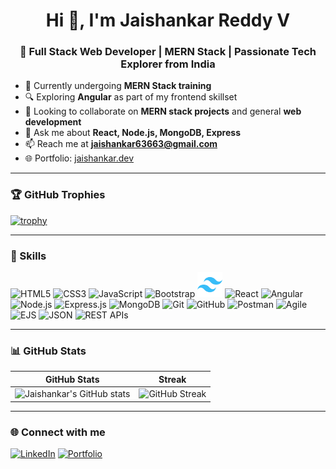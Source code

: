 <h1 align="center">Hi 👋, I'm Jaishankar Reddy V</h1>
<h3 align="center">🚀 Full Stack Web Developer | MERN Stack | Passionate Tech Explorer from India </h3>

- 🌱 Currently undergoing **MERN Stack training**
- 🔍 Exploring **Angular** as part of my frontend skillset
- 👯 Looking to collaborate on **MERN stack projects** and general **web development**
- 💬 Ask me about **React, Node.js, MongoDB, Express**
- 📫 Reach me at **jaishankar63663@gmail.com**
- 🌐 Portfolio: [jaishankar.dev](https://portfolio-ooow.onrender.com/)

---

### 🏆 GitHub Trophies

[![trophy](https://github-profile-trophy.vercel.app/?username=jaishankarreddy&theme=onedark&margin-w=15)](https://github.com/ryo-ma/github-profile-trophy)


---


### 💼 Skills

<p align="left">
  <!-- Frontend -->
  <img src="https://cdn.jsdelivr.net/gh/devicons/devicon/icons/html5/html5-original.svg" height="40" alt="HTML5" />
  <img src="https://cdn.jsdelivr.net/gh/devicons/devicon/icons/css3/css3-original.svg" height="40" alt="CSS3" />
  <img src="https://cdn.jsdelivr.net/gh/devicons/devicon/icons/javascript/javascript-original.svg" height="40" alt="JavaScript" />
  <img src="https://cdn.jsdelivr.net/gh/devicons/devicon/icons/bootstrap/bootstrap-original.svg" height="40" alt="Bootstrap" />
<img src="https://raw.githubusercontent.com/devicons/devicon/master/icons/tailwindcss/tailwindcss-plain.svg" height="40" alt="Tailwind CSS" />
  <img src="https://cdn.jsdelivr.net/gh/devicons/devicon/icons/react/react-original.svg" height="40" alt="React" />
  <img src="https://cdn.jsdelivr.net/gh/devicons/devicon/icons/angular/angular-original.svg" height="40" alt="Angular" />

  <!-- Backend -->
  <img src="https://cdn.jsdelivr.net/gh/devicons/devicon/icons/nodejs/nodejs-original.svg" height="40" alt="Node.js" />
  <img src="https://cdn.jsdelivr.net/gh/devicons/devicon/icons/express/express-original.svg" height="40" alt="Express.js" />
  <img src="https://cdn.jsdelivr.net/gh/devicons/devicon/icons/mongodb/mongodb-original.svg" height="40" alt="MongoDB" />

  <!-- Tools -->
  <img src="https://cdn.jsdelivr.net/gh/devicons/devicon/icons/git/git-original.svg" height="40" alt="Git" />
  <img src="https://cdn.jsdelivr.net/gh/devicons/devicon/icons/github/github-original.svg" height="40" alt="GitHub" />
  <img src="https://cdn.jsdelivr.net/gh/devicons/devicon/icons/postman/postman-original.svg" height="40" alt="Postman" />

  <!-- Other -->
  <img src="https://img.shields.io/badge/Agile-Project%20Mgmt-blue?style=flat-square" height="25" alt="Agile" />
  <img src="https://img.shields.io/badge/EJS-Embedded%20JS-yellow?style=flat-square" height="25" alt="EJS" />
  <img src="https://img.shields.io/badge/JSON-Data-lightgrey?style=flat-square" height="25" alt="JSON" />
  <img src="https://img.shields.io/badge/REST%20APIs-Backend-green?style=flat-square" height="25" alt="REST APIs" />
</p>

---

### 📊 GitHub Stats

| GitHub Stats | Streak |
|--------------|--------|
| ![Jaishankar's GitHub stats](https://github-readme-stats.vercel.app/api?username=jaishankarreddy&show_icons=true&theme=radical) | ![GitHub Streak](https://github-readme-streak-stats.herokuapp.com/?user=jaishankarreddy&theme=radical) |

---

### 🌐 Connect with me

[![LinkedIn](https://img.shields.io/badge/-LinkedIn-blue?style=flat-square&logo=linkedin)](https://www.linkedin.com/in/jaishankar-reddy-9a65ab314/)
[![Portfolio](https://img.shields.io/badge/-Portfolio-000?style=flat-square&logo=vercel&logoColor=white)](https://portfolio-ooow.onrender.com/)


